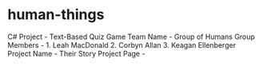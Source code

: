 # human-things
C# Project - Text-Based Quiz Game
Team Name - Group of Humans
Group Members - 1. Leah MacDonald
                2. Corbyn Allan
                3. Keagan Ellenberger
Project Name - Their Story
Project Page -
